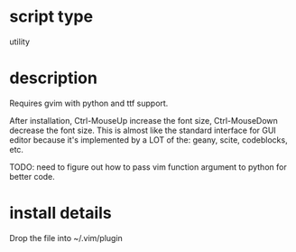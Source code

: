 script type
===========
utility
 
description
===========
Requires gvim with python and ttf support. 

After installation, Ctrl-MouseUp increase the font size, Ctrl-MouseDown decrease the font
size. This is almost like the standard interface for GUI editor because it's implemented
by a LOT of the: geany, scite, codeblocks, etc.

TODO: need to figure out how to pass vim function argument to python for better code.
 
install details
===============
Drop the file into ~/.vim/plugin
